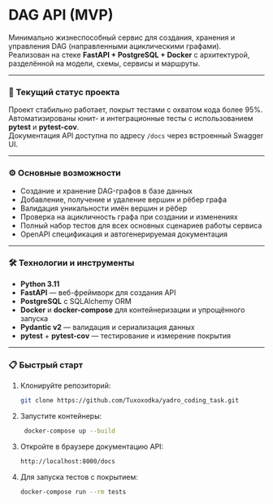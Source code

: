 # DAG API (MVP)

Минимально жизнеспособный сервис для создания, хранения и управления DAG (направленными ациклическими графами).  
Реализован на стеке **FastAPI + PostgreSQL + Docker** с архитектурой, разделённой на модели, схемы, сервисы и маршруты.

---

### 🚀 Текущий статус проекта

Проект стабильно работает, покрыт тестами с охватом кода более 95%.  
Автоматизированы юнит- и интеграционные тесты с использованием **pytest** и **pytest-cov**.  
Документация API доступна по адресу `/docs` через встроенный Swagger UI.

---

### ⚙️ Основные возможности

- Создание и хранение DAG-графов в базе данных
- Добавление, получение и удаление вершин и рёбер графа
- Валидация уникальности имён вершин и рёбер
- Проверка на ацикличность графа при создании и изменениях
- Полный набор тестов для всех основных сценариев работы сервиса
- OpenAPI спецификация и автогенерируемая документация

---

### 🛠 Технологии и инструменты

- **Python 3.11**
- **FastAPI** — веб-фреймворк для создания API
- **PostgreSQL** с SQLAlchemy ORM
- **Docker** и **docker-compose** для контейнеризации и упрощённого запуска
- **Pydantic v2** — валидация и сериализация данных
- **pytest** + **pytest-cov** — тестирование и измерение покрытия

---

### 📋 Быстрый старт

1. Клонируйте репозиторий:
   
    ```bash
    git clone https://github.com/Tuxoxodka/yadro_coding_task.git
   
2. Запустите контейнеры:
    
    ```bash
     docker-compose up --build

3. Откройте в браузере документацию API:

    ```bash
   http://localhost:8000/docs

4. Для запуска тестов с покрытием:

    ```bash
   docker-compose run --rm tests